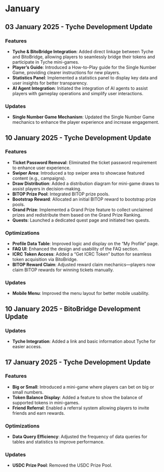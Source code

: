 # January

## 03 January 2025 - Tyche Development Update

### Features

* **Tyche & BitoBridge Integration**: Added direct linkage between Tyche and BitoBridge, allowing players to seamlessly bridge their tokens and participate in Tyche mini-games.
* **Player’s Guide**: Introduced a How-to-Play guide for the Single Number Game, providing clearer instructions for new players.
* **Statistics Panel**: Implemented a statistics panel to display key data and user insights for better transparency.
* **AI Agent Integration**: Initiated the integration of AI agents to assist players with gameplay operations and simplify user interactions.

### Updates

* **Single Number Game Mechanism**: Updated the Single Number Game mechanics to enhance the player experience and increase engagement.

## 10 January 2025 - Tyche Development Update

### Features

* **Ticket Password Removal**: Eliminated the ticket password requirement to enhance user experience.
* **Swiper Area**: Introduced a top swiper area to showcase featured content (e.g., campaigns).
* **Draw Distribution**: Added a distribution diagram for mini-game draws to assist players in decision-making.
* **BITOP Prize Pool**: Integrated BITOP prize pools.
* **Bootstrap Reward**: Allocated an initial BITOP reward to bootstrap prize pools.
* **Grand Prize**: Implemented a Grand Prize feature to collect unclaimed prizes and redistribute them based on the Grand Prize Ranking.
* **Quests**: Launched a dedicated quest page and initiated two quests.

### Optimizations

* **Profile Data Table**: Improved logic and display on the “My Profile” page.
* **FAQ UI**: Enhanced the design and usability of the FAQ section.
* **ICRC Token Access**: Added a “Get ICRC Token” button for seamless token acquisition via BitoBridge.
* **BITOP Reward Claim**: Adjusted reward claim mechanics—players now claim BITOP rewards for winning tickets manually.

### Updates

* **Mobile Menu**: Improved the menu layout for better mobile usability.

## 10 January 2025 - BitoBridge Development Update

### Updates

* **Tyche Integration**: Added a link and basic information about Tyche for easier access.

## 17 January 2025 - Tyche Development Update

### Features

* **Big or Small**: Introduced a mini-game where players can bet on big or small numbers.
* **Token Balance Display**: Added a feature to show the balance of supported tokens in mini-games.
* **Friend Referral**: Enabled a referral system allowing players to invite friends and earn rewards.

### Optimizations

* **Data Query Efficiency**: Adjusted the frequency of data queries for tables and statistics to improve performance.

### Updates

* **USDC Prize Pool**: Removed the USDC Prize Pool.
